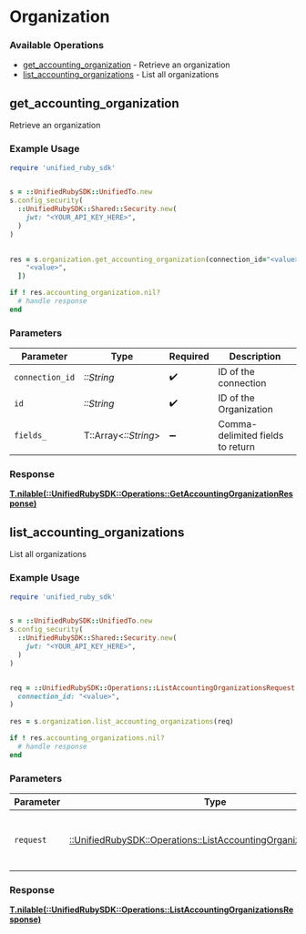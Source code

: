# Organization


### Available Operations

* [get_accounting_organization](#get_accounting_organization) - Retrieve an organization
* [list_accounting_organizations](#list_accounting_organizations) - List all organizations

## get_accounting_organization

Retrieve an organization

### Example Usage

```ruby
require 'unified_ruby_sdk'


s = ::UnifiedRubySDK::UnifiedTo.new
s.config_security(
  ::UnifiedRubySDK::Shared::Security.new(
    jwt: "<YOUR_API_KEY_HERE>",
  )
)

    
res = s.organization.get_accounting_organization(connection_id="<value>", id="<value>", fields_=[
    "<value>",
  ])

if ! res.accounting_organization.nil?
  # handle response
end

```



### Parameters

| Parameter                        | Type                             | Required                         | Description                      |
| -------------------------------- | -------------------------------- | -------------------------------- | -------------------------------- |
| `connection_id`                  | *::String*                       | :heavy_check_mark:               | ID of the connection             |
| `id`                             | *::String*                       | :heavy_check_mark:               | ID of the Organization           |
| `fields_`                        | T::Array<*::String*>             | :heavy_minus_sign:               | Comma-delimited fields to return |


### Response

**[T.nilable(::UnifiedRubySDK::Operations::GetAccountingOrganizationResponse)](../../models/operations/getaccountingorganizationresponse.md)**


## list_accounting_organizations

List all organizations

### Example Usage

```ruby
require 'unified_ruby_sdk'


s = ::UnifiedRubySDK::UnifiedTo.new
s.config_security(
  ::UnifiedRubySDK::Shared::Security.new(
    jwt: "<YOUR_API_KEY_HERE>",
  )
)


req = ::UnifiedRubySDK::Operations::ListAccountingOrganizationsRequest.new(
  connection_id: "<value>",
)
    
res = s.organization.list_accounting_organizations(req)

if ! res.accounting_organizations.nil?
  # handle response
end

```



### Parameters

| Parameter                                                                                                                         | Type                                                                                                                              | Required                                                                                                                          | Description                                                                                                                       |
| --------------------------------------------------------------------------------------------------------------------------------- | --------------------------------------------------------------------------------------------------------------------------------- | --------------------------------------------------------------------------------------------------------------------------------- | --------------------------------------------------------------------------------------------------------------------------------- |
| `request`                                                                                                                         | [::UnifiedRubySDK::Operations::ListAccountingOrganizationsRequest](../../models/operations/listaccountingorganizationsrequest.md) | :heavy_check_mark:                                                                                                                | The request object to use for the request.                                                                                        |


### Response

**[T.nilable(::UnifiedRubySDK::Operations::ListAccountingOrganizationsResponse)](../../models/operations/listaccountingorganizationsresponse.md)**

